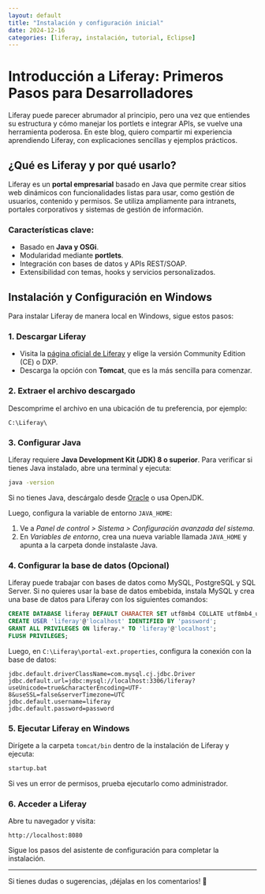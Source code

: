 ```yaml
---
layout: default
title: "Instalación y configuración inicial"
date: 2024-12-16
categories: [liferay, instalación, tutorial, Eclipse]
---
```


# Introducción a Liferay: Primeros Pasos para Desarrolladores

Liferay puede parecer abrumador al principio, pero una vez que entiendes su estructura y cómo manejar los portlets e integrar APIs, se vuelve una herramienta poderosa. En este blog, quiero compartir mi experiencia aprendiendo Liferay, con explicaciones sencillas y ejemplos prácticos.

## ¿Qué es Liferay y por qué usarlo?

Liferay es un **portal empresarial** basado en Java que permite crear sitios web dinámicos con funcionalidades listas para usar, como gestión de usuarios, contenido y permisos. Se utiliza ampliamente para intranets, portales corporativos y sistemas de gestión de información.

### Características clave:
- Basado en **Java y OSGi**.
- Modularidad mediante **portlets**.
- Integración con bases de datos y APIs REST/SOAP.
- Extensibilidad con temas, hooks y servicios personalizados.

## Instalación y Configuración en Windows

Para instalar Liferay de manera local en Windows, sigue estos pasos:

### **1. Descargar Liferay**

- Visita la [página oficial de Liferay](https://www.liferay.com/downloads) y elige la versión Community Edition (CE) o DXP.
- Descarga la opción con **Tomcat**, que es la más sencilla para comenzar.

### **2. Extraer el archivo descargado**

Descomprime el archivo en una ubicación de tu preferencia, por ejemplo:

```plaintext
C:\Liferay\
```

### **3. Configurar Java**

Liferay requiere **Java Development Kit (JDK) 8 o superior**. Para verificar si tienes Java instalado, abre una terminal y ejecuta:

```sh
java -version
```

Si no tienes Java, descárgalo desde [Oracle](https://www.oracle.com/java/technologies/javase-downloads.html) o usa OpenJDK.

Luego, configura la variable de entorno `JAVA_HOME`:

1. Ve a *Panel de control > Sistema > Configuración avanzada del sistema*.
2. En *Variables de entorno*, crea una nueva variable llamada `JAVA_HOME` y apunta a la carpeta donde instalaste Java.

### **4. Configurar la base de datos (Opcional)**

Liferay puede trabajar con bases de datos como MySQL, PostgreSQL y SQL Server. Si no quieres usar la base de datos embebida, instala MySQL y crea una base de datos para Liferay con los siguientes comandos:

```sql
CREATE DATABASE liferay DEFAULT CHARACTER SET utf8mb4 COLLATE utf8mb4_unicode_ci;
CREATE USER 'liferay'@'localhost' IDENTIFIED BY 'password';
GRANT ALL PRIVILEGES ON liferay.* TO 'liferay'@'localhost';
FLUSH PRIVILEGES;
```

Luego, en `C:\Liferay\portal-ext.properties`, configura la conexión con la base de datos:

```properties
jdbc.default.driverClassName=com.mysql.cj.jdbc.Driver
jdbc.default.url=jdbc:mysql://localhost:3306/liferay?useUnicode=true&characterEncoding=UTF-8&useSSL=false&serverTimezone=UTC
jdbc.default.username=liferay
jdbc.default.password=password
```

### **5. Ejecutar Liferay en Windows**

Dirígete a la carpeta `tomcat/bin` dentro de la instalación de Liferay y ejecuta:

```sh
startup.bat
```

Si ves un error de permisos, prueba ejecutarlo como administrador.

### **6. Acceder a Liferay**

Abre tu navegador y visita:

```plaintext
http://localhost:8080
```

Sigue los pasos del asistente de configuración para completar la instalación.

---

Si tienes dudas o sugerencias, ¡déjalas en los comentarios! 🚀

